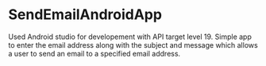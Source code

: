 SendEmailAndroidApp
===================

Used Android studio for developement with API target level 19. 
Simple app to enter the email address along with the subject and message which allows a user to send an email to a specified email address.
